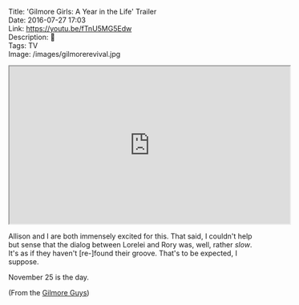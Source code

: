 Title: 'Gilmore Girls: A Year in the Life' Trailer  
Date: 2016-07-27 17:03  
Link: https://youtu.be/fTnU5MG5Edw  
Description: 🤗  
Tags: TV  
Image: /images/gilmorerevival.jpg  

<iframe class="radius" width="560" height="315" src="https://www.youtube-nocookie.com/embed/fTnU5MG5Edw?rel=0&amp;showinfo=0" allowfullscreen></iframe>

Allison and I are both immensely excited for this. That said, I couldn't help but sense that the dialog between Lorelei and Rory was, well, rather *slow*. It's as if they haven't [re-]found their groove. That's to be expected, I suppose.

November 25 is the day.

(From the [Gilmore Guys][1])

[1]: https://twitter.com/GilmoreGuysShow/status/758369989665488896 "Source tweet"